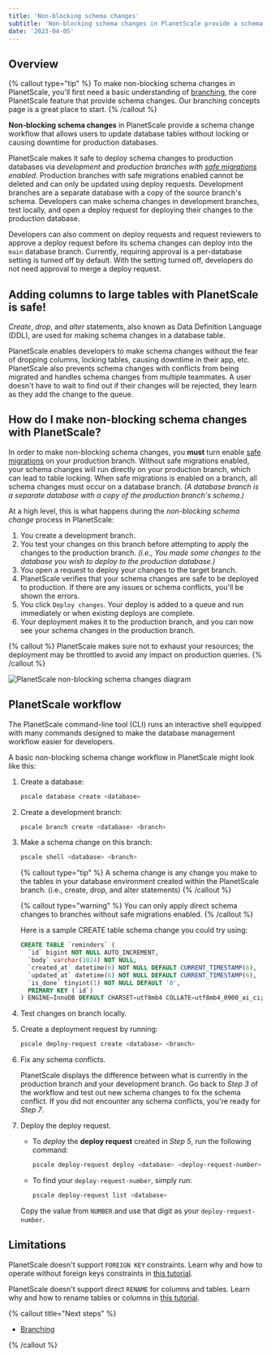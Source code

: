 ```yaml
---
title: 'Non-blocking schema changes'
subtitle: 'Non-blocking schema changes in PlanetScale provide a schema change workflow that allows users to update database tables without locking or causing downtime for production databases.'
date: '2023-04-05'
---
```


## Overview

{% callout type="tip" %}
To make non-blocking schema changes in PlanetScale, you'll first need a basic understanding of
[branching](/docs/concepts/branching), the core PlanetScale feature that provide schema changes. Our
branching concepts page is a great place to start.
{% /callout %}

**Non-blocking schema changes** in PlanetScale provide a schema change workflow that allows users to update database tables without locking or causing downtime for production databases.

PlanetScale makes it safe to deploy schema changes to production databases via _development_ and _production branches with [safe migrations](/docs/concepts/safe-migrations) enabled_. Production branches with safe migrations enabled cannot be deleted and can only be updated using deploy requests. Development branches are a separate database with a copy of the source branch's schema. Developers can make schema changes in development branches, test locally, and open a deploy request for deploying their changes to the production database.

Developers can also comment on deploy requests and request reviewers to approve a deploy request before its schema changes can deploy into the `main` database branch. Currently, requiring approval is a per-database setting is turned off by default. With the setting turned off, developers do not need approval to merge a deploy request.

## Adding columns to large tables with PlanetScale is safe!

_Create_, _drop_, and _alter_ statements, also known as Data Definition Language (DDL), are used for making schema changes in a database table.

PlanetScale enables developers to make schema changes without the fear of dropping columns, locking tables, causing downtime in their app, etc. PlanetScale also prevents schema changes with conflicts from being migrated and handles schema changes from multiple teammates. A user doesn't have to wait to find out if their changes will be rejected, they learn as they add the change to the queue.

## How do I make non-blocking schema changes with PlanetScale?

In order to make non-blocking schema changes, you **must** turn enable [safe migrations](/docs/concepts/safe-migrations) on your production branch. Without safe migrations enabled, your schema changes will run directly on your production branch, which can lead to table locking. When safe migrations is enabled on a branch, all schema changes must occur on a database branch. _(A database branch is a separate database with a copy of the production branch's schema.)_

At a high level, this is what happens during the _non-blocking schema change_ process in PlanetScale:

1. You create a development branch.
2. You test your changes on this branch before attempting to apply the changes to the production branch. _(i.e., You made some changes to the database you wish to deploy to the production database.)_
3. You open a request to deploy your changes to the target branch.
4. PlanetScale verifies that your schema changes are safe to be deployed to production. If there are any issues or schema conflicts, you'll be shown the errors.
5. You click `Deploy changes`. Your deploy is added to a queue and run immediately or when existing deploys are complete.
6. Your deployment makes it to the production branch, and you can now see your schema changes in the production branch.

{% callout %}
PlanetScale makes sure not to exhaust your resources; the deployment may be throttled to avoid any impact on
production queries.
{% /callout %}

![PlanetScale non-blocking schema changes diagram](/assets/docs/concepts/nonblocking-schema-changes/diagram.png)

## PlanetScale workflow

The PlanetScale command-line tool (CLI) runs an interactive shell equipped with many commands designed to make the database management workflow easier for developers.

A basic non-blocking schema change workflow in PlanetScale might look like this:

1. Create a database:

   ```bash
   pscale database create <database>
   ```

2. Create a development branch:

   ```bash
   pscale branch create <database> <branch>
   ```

3. Make a schema change on this branch:

   ```bash
   pscale shell <database> <branch>
   ```

   {% callout type="tip" %}
   A schema change is any change you make to the tables in your database environment created within the PlanetScale branch. (i.e., create, drop, and alter statements)
   {% /callout %}

   {% callout type="warning" %}
   You can only apply direct schema changes to branches without safe migrations enabled.
   {% /callout %}

   Here is a sample CREATE table schema change you could try using:

   ```sql
   CREATE TABLE `reminders` (
     `id` bigint NOT NULL AUTO_INCREMENT,
     `body` varchar(1024) NOT NULL,
     `created_at` datetime(6) NOT NULL DEFAULT CURRENT_TIMESTAMP(6),
     `updated_at` datetime(6) NOT NULL DEFAULT CURRENT_TIMESTAMP(6),
     `is_done` tinyint(1) NOT NULL DEFAULT '0',
     PRIMARY KEY (`id`)
   ) ENGINE=InnoDB DEFAULT CHARSET=utf8mb4 COLLATE=utf8mb4_0900_ai_ci;
   ```

4. Test changes on branch locally.

5. Create a deployment request by running:

   ```bash
   pscale deploy-request create <database> <branch>
   ```

6. Fix any schema conflicts.

   PlanetScale displays the difference between what is currently in the production branch and your development branch. Go back to _Step 3_ of the workflow and test out new schema changes to fix the schema conflict. If you did not encounter any schema conflicts, you're ready for _Step 7_.

7. Deploy the deploy request.

   - To _deploy_ the **deploy request** created in _Step 5_, run the following command:

     ```bash
     pscale deploy-request deploy <database> <deploy-request-number>
     ```

   - To find your `deploy-request-number`, simply run:

     ```bash
     pscale deploy-request list <database>
     ```

   Copy the value from `NUMBER` and use that digit as your `deploy-request-number`.

## Limitations

PlanetScale doesn't support `FOREIGN KEY` constraints. Learn why and how to operate without foreign keys constraints in [this tutorial](/docs/learn/operating-without-foreign-key-constraints).

PlanetScale doesn't support direct `RENAME` for columns and tables. Learn why and how to rename tables or columns in [this tutorial](/docs/learn/handling-table-and-column-renames).

{% callout title="Next steps" %}

- [Branching](/docs/concepts/branching)

{% /callout %}
